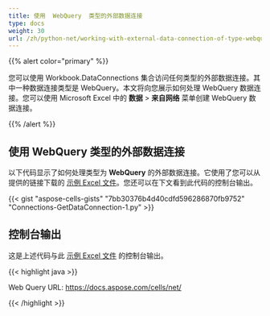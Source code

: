 ```yaml
---
title: 使用  WebQuery  类型的外部数据连接
type: docs
weight: 30
url: /zh/python-net/working-with-external-data-connection-of-type-webquery/
---
```


{{% alert color="primary" %}}

您可以使用 Workbook.DataConnections 集合访问任何类型的外部数据连接。其中一种数据连接类型是 WebQuery。本文将向您展示如何处理 WebQuery 数据连接。您可以使用 Microsoft Excel 中的 **数据** > **来自网络** 菜单创建 WebQuery 数据连接。

{{% /alert %}}

## 使用 **WebQuery** 类型的外部数据连接

以下代码显示了如何处理类型为 **WebQuery** 的外部数据连接。它使用了您可以从提供的链接下载的 [示例 Excel 文件](5112365.xlsx)。您还可以在下文看到此代码的控制台输出。

{{< gist "aspose-cells-gists" "7bb30376b4d40cdfd596286870fb9752" "Connections-GetDataConnection-1.py" >}}

## 控制台输出

这是上述代码与此 [示例 Excel 文件](5112365.xlsx) 的控制台输出。

{{< highlight java >}}

Web Query URL: https://docs.aspose.com/cells/net/

{{< /highlight >}}

